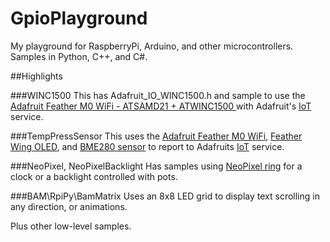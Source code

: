 # GpioPlayground
My playground for RaspberryPi, Arduino, and other microcontrollers.  Samples in Python, C++, and C#.

##Highlights

###WINC1500
This has Adafruit_IO_WINC1500.h and sample to use the [Adafruit Feather M0 WiFi - ATSAMD21 + ATWINC1500 ](https://www.adafruit.com/products/3010) with Adafruit's [IoT](https://learn.adafruit.com/adafruit-io) service.

###TempPressSensor
This uses the [Adafruit Feather M0 WiFi](https://www.adafruit.com/products/3010), [Feather Wing OLED](https://www.adafruit.com/products/2900), and [BME280 sensor](https://www.adafruit.com/products/2652) to report to Adafruits [IoT](https://learn.adafruit.com/adafruit-io) service.

###NeoPixel, NeoPixelBacklight
Has samples using [NeoPixel ring](https://www.adafruit.com/products/1643) for a clock or a backlight controlled with pots.

###BAM\RpiPy\BamMatrix
Uses an 8x8 LED grid to display text scrolling in any direction, or animations.

Plus other low-level samples. 
